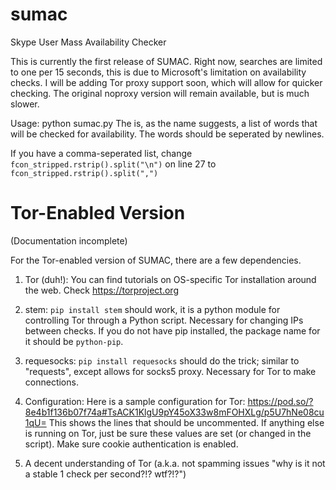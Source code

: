 sumac
=====

Skype User Mass Availability Checker

This is currently the first release of SUMAC.
Right now, searches are limited to one per 15 seconds, this is due to Microsoft's limitation on availability checks.
I will be adding Tor proxy support soon, which will allow for quicker checking. The original noproxy version will remain available, but is much slower.

Usage: python sumac.py <wordlist>
The <wordlist> is, as the name suggests, a list of words that will be checked for availability.
The words should be seperated by newlines.

If you have a comma-seperated list, change `fcon_stripped.rstrip().split("\n")` on line 27 to `fcon_stripped.rstrip().split(",")`

Tor-Enabled Version
=====

(Documentation incomplete)

For the Tor-enabled version of SUMAC, there are a few dependencies.

1. Tor (duh!): You can find tutorials on OS-specific Tor installation around the web. Check https://torproject.org

2. stem: `pip install stem` should work, it is a python module for controlling Tor through a Python script. Necessary for changing IPs between checks. If you do not have pip installed, the package name for it should be `python-pip`.

3. requesocks: `pip install requesocks` should do the trick; similar to "requests", except allows for socks5 proxy. Necessary for Tor to make connections.

4. Configuration: Here is a sample configuration for Tor: https://pod.so/?8e4b1f136b07f74a#TsACK1KlgU9pY45oX33w8mFOHXLg/p5U7hNe08cu1qU=
This shows the lines that should be uncommented. If anything else is running on Tor, just be sure these values are set (or changed in the script). Make sure cookie authentication is enabled.

5. A decent understanding of Tor (a.k.a. not spamming issues "why is it not a stable 1 check per second?!? wtf?!?")
